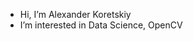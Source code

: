 - Hi, I’m Alexander Koretskiy
- I’m interested in Data Science, OpenCV


<!---
Lexsky/Lexsky is a ✨ special ✨ repository because its `README.md` (this file) appears on your GitHub profile.
You can click the Preview link to take a look at your changes.
--->
